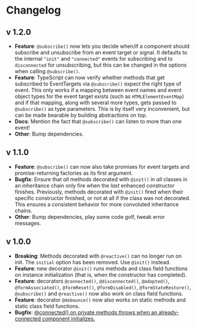 # Changelog

## v 1.2.0

* **Feature**: `@subscribe()` now lets you decide when/if a component should subscribe and unsubscribe from an event target or signal. It defaults to the internal `"init"` and `"connected"` events for subscribing and to `disconnected` for unsubscribing, but this can be changed in the options when calling `@subscribe()`.
* **Feature**: TypeScript can now verify whether methods that get subscribed to EventTargets via `@subscribe()` expect the right type of event. This only works if a mapping between event names and event object types for the event target exists (such as `HTMLElementEventMap`) and if that mapping, along with several more types, gets passed to `@subscribe()` as type parameters. This is by itself very inconvenient, but can be made bearable by building abstractions on top.
* **Docs**: Mention the fact that `@subscribe()` can listen to more than one event!
* **Other**: Bump dependencies.

## v 1.1.0

* **Feature**: `@subscribe()` can now also take promises for event targets and promise-returning factories as its first argument.
* **Bugfix**: Ensure that *all* methods decorated with `@init()` in *all* classes in an inheritance chain only fire when the *last* enhanced constructor finishes. Previously, methods decorated with `@init()` fired when their specific constructor finished, or not at all if the class was not decorated. This ensures a consistent behavior for more convoluted inheritance chains.
* **Other**: Bump dependencies, play some code golf, tweak error messages.

## v 1.0.0

* **Breaking**: Methods decorated with `@reactive()` can no longer run on init. The `initial` option has been removed. Use `@init()` instead.
* **Feature**: new decorator `@init()` runs methods and class field functions on instance initialization (that is, when the constructor has completed).
* **Feature**: decorators `@connected()`, `@disconnected()`, `@adopted()`, `@formAssociated()`, `@formReset()`, `@formDisabled()`, `@formStateRestore()`, `@subscribe()` and `@reactive()` now also work on class field functions.
* **Feature**: decorator `@debounce()` now also works on static methods and static class field functions.
* **Bugfix**: [@connected() on private methods throws when an already-connected component initializes.](https://github.com/SirPepe/ornament/issues/7)
